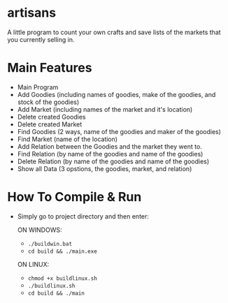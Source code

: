 # artisans
A little program to count your own crafts and save lists of the markets that you currently selling in.

# Main Features
- Main Program
- Add Goodies (including names of goodies, make of the goodies, and stock of the goodies)
- Add Market (including names of the market and it's location)
- Delete created Goodies
- Delete created Market
- Find Goodies (2 ways, name of the goodies and maker of the goodies)
- Find Market (name of the location)
- Add Relation between the Goodies and the market they went to.
- Find Relation (by name of the goodies and name of the goodies)
- Delete Relation (by name of the goodies and name of the goodies)
- Show all Data (3 opstions, the goodies, market, and relation)

# How To Compile & Run
- Simply go to project directory and then enter:

  ON WINDOWS:

  - `./buildwin.bat`
  - `cd build && ./main.exe`

  ON LINUX:
  
  - `chmod +x buildlinux.sh`
  - `./buildlinux.sh`
  - `cd build && ./main`
